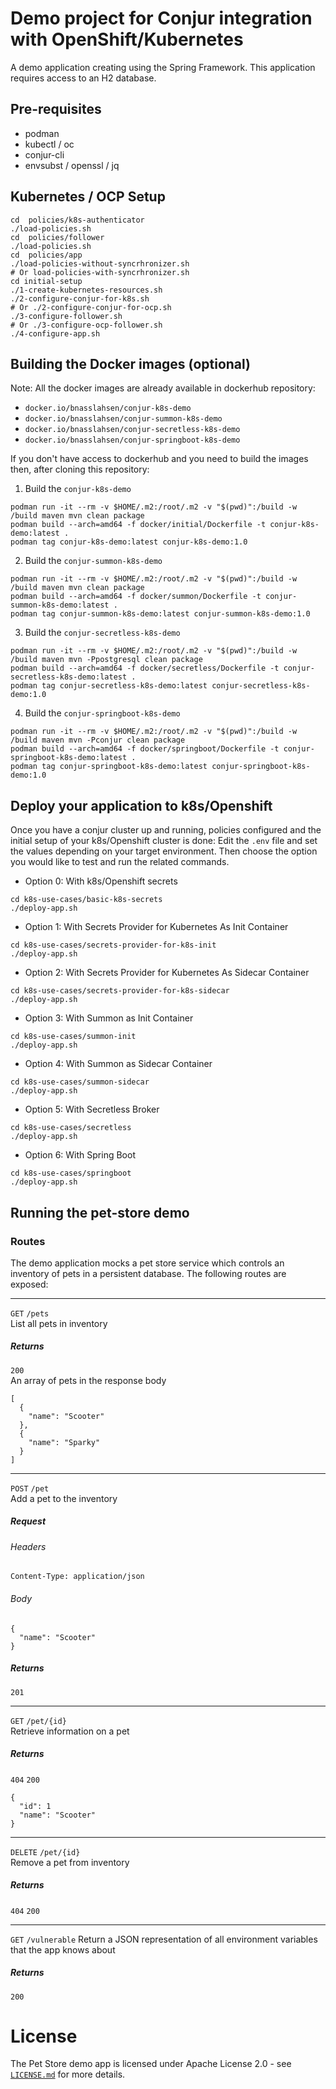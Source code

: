 # Demo project for Conjur integration with OpenShift/Kubernetes
A demo application creating using the Spring Framework. 
This application requires access to an H2 database.

## Pre-requisites
- podman
- kubectl / oc
- conjur-cli
- envsubst / openssl / jq

## Kubernetes / OCP Setup

```shell
cd  policies/k8s-authenticator
./load-policies.sh
cd  policies/follower
./load-policies.sh
cd  policies/app
./load-policies-without-syncrhronizer.sh
# Or load-policies-with-syncrhronizer.sh
cd initial-setup
./1-create-kubernetes-resources.sh
./2-configure-conjur-for-k8s.sh
# Or ./2-configure-conjur-for-ocp.sh
./3-configure-follower.sh
# Or ./3-configure-ocp-follower.sh
./4-configure-app.sh
```

## Building the Docker images (optional)
Note: All the docker images are already available in dockerhub repository: 
- `docker.io/bnasslahsen/conjur-k8s-demo`
- `docker.io/bnasslahsen/conjur-summon-k8s-demo`
- `docker.io/bnasslahsen/conjur-secretless-k8s-demo`
- `docker.io/bnasslahsen/conjur-springboot-k8s-demo`

If you don't have access to dockerhub and you need to build the images then, after cloning this repository:

1. Build the `conjur-k8s-demo`

```shell
podman run -it --rm -v $HOME/.m2:/root/.m2 -v "$(pwd)":/build -w /build maven mvn clean package
podman build --arch=amd64 -f docker/initial/Dockerfile -t conjur-k8s-demo:latest .
podman tag conjur-k8s-demo:latest conjur-k8s-demo:1.0
```

2. Build the `conjur-summon-k8s-demo`

```shell
podman run -it --rm -v $HOME/.m2:/root/.m2 -v "$(pwd)":/build -w /build maven mvn clean package
podman build --arch=amd64 -f docker/summon/Dockerfile -t conjur-summon-k8s-demo:latest .
podman tag conjur-summon-k8s-demo:latest conjur-summon-k8s-demo:1.0
```

3. Build the `conjur-secretless-k8s-demo`

```shell
podman run -it --rm -v $HOME/.m2:/root/.m2 -v "$(pwd)":/build -w /build maven mvn -Ppostgresql clean package
podman build --arch=amd64 -f docker/secretless/Dockerfile -t conjur-secretless-k8s-demo:latest .
podman tag conjur-secretless-k8s-demo:latest conjur-secretless-k8s-demo:1.0
```

4. Build the `conjur-springboot-k8s-demo`

```shell
podman run -it --rm -v $HOME/.m2:/root/.m2 -v "$(pwd)":/build -w /build maven mvn -Pconjur clean package
podman build --arch=amd64 -f docker/springboot/Dockerfile -t conjur-springboot-k8s-demo:latest .
podman tag conjur-springboot-k8s-demo:latest conjur-springboot-k8s-demo:1.0
```

## Deploy your application to k8s/Openshift
Once you have a conjur cluster up and running, policies configured and the initial setup of your k8s/Openshift cluster is done:
Edit the `.env` file and set the values depending on your target environment.
Then choose the option you would like to test and run the related commands.

- Option 0:  With k8s/Openshift secrets
```shell
cd k8s-use-cases/basic-k8s-secrets
./deploy-app.sh
```

- Option 1:  With Secrets Provider for Kubernetes As Init Container
```shell
cd k8s-use-cases/secrets-provider-for-k8s-init
./deploy-app.sh
```

- Option 2: With Secrets Provider for Kubernetes As Sidecar Container
```shell
cd k8s-use-cases/secrets-provider-for-k8s-sidecar
./deploy-app.sh
```
- Option 3:  With Summon as Init Container
```shell
cd k8s-use-cases/summon-init
./deploy-app.sh
```

- Option 4:  With Summon as Sidecar Container
```shell
cd k8s-use-cases/summon-sidecar
./deploy-app.sh
```

- Option 5:  With Secretless Broker
```shell
cd k8s-use-cases/secretless
./deploy-app.sh
```

- Option 6:  With Spring Boot
```shell
cd k8s-use-cases/springboot
./deploy-app.sh
```

## Running the pet-store demo
### Routes
The demo application mocks a pet store service which controls an inventory of pets in a persistent database. The following routes are exposed:

---
`GET` `/pets`  
List all pets in inventory
##### Returns
`200`  
An array of pets in the response body
```
[
  {
    "name": "Scooter"
  },
  {
    "name": "Sparky"
  }
]
```

---
`POST` `/pet`  
Add a pet to the inventory
##### Request
###### Headers
`Content-Type: application/json`
###### Body
```
{
  "name": "Scooter"
}
```
##### Returns
`201`

---
`GET` `/pet/{id}`  
Retrieve information on a pet
##### Returns
`404`
`200`
```
{
  "id": 1
  "name": "Scooter"
}
```
---
`DELETE` `/pet/{id}`  
Remove a pet from inventory
##### Returns
`404`
`200`

---
`GET` `/vulnerable`
Return a JSON representation of all environment variables that
the app knows about
##### Returns
`200`

# License

The Pet Store demo app is licensed under Apache License 2.0 - see [`LICENSE.md`](LICENSE.md) for more details.

